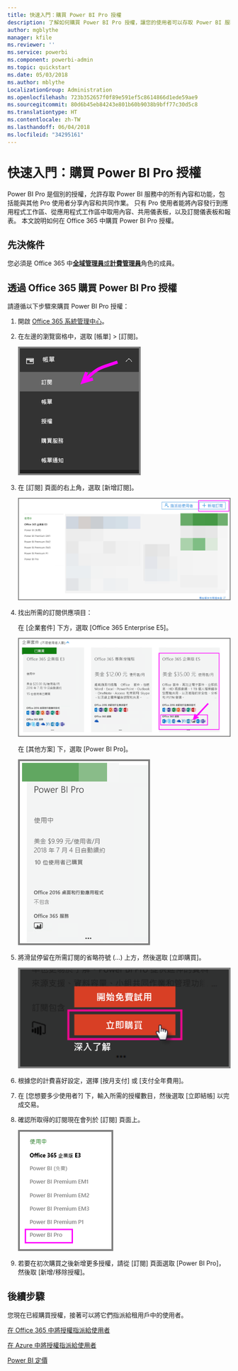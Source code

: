 ```yaml
---
title: 快速入門：購買 Power BI Pro 授權
description: 了解如何購買 Power BI Pro 授權，讓您的使用者可以存取 Power BI 服務中的所有內容和功能。
author: mgblythe
manager: kfile
ms.reviewer: ''
ms.service: powerbi
ms.component: powerbi-admin
ms.topic: quickstart
ms.date: 05/03/2018
ms.author: mblythe
LocalizationGroup: Administration
ms.openlocfilehash: 723b352657f0f89e591ef5c8614866d1ede59ae9
ms.sourcegitcommit: 80d6b45eb84243e801b60b9038b9bff77c30d5c8
ms.translationtype: HT
ms.contentlocale: zh-TW
ms.lasthandoff: 06/04/2018
ms.locfileid: "34295161"
---
```

# <a name="quickstart-purchase-power-bi-pro-licenses"></a>快速入門：購買 Power BI Pro 授權

Power BI Pro 是個別的授權，允許存取 Power BI 服務中的所有內容和功能，包括能與其他 Pro 使用者分享內容和共同作業。 只有 Pro 使用者能將內容發行到應用程式工作區、從應用程式工作區中取用內容、共用儀表板，以及訂閱儀表板和報表。 本文說明如何在 Office 365 中購買 Power BI Pro 授權。


## <a name="prerequisites"></a>先決條件

您必須是 Office 365 中[**全域管理員**或**計費管理員**](https://support.office.com/article/about-office-365-admin-roles-da585eea-f576-4f55-a1e0-87090b6aaa9d?ui=en-US&rs=en-US&ad=US)角色的成員。 


## <a name="purchase-power-bi-pro-licenses-through-office-365"></a>透過 Office 365 購買 Power BI Pro 授權

請遵循以下步驟來購買 Power BI Pro 授權：

1. 開啟 [Office 365 系統管理中心](https://portal.office.com/adminportal/home#/homepage)。

2. 在左邊的瀏覽窗格中，選取 [帳單] > [訂閱]。

    ![[瀏覽] 窗格](media/service-admin-purchasing-power-bi-pro/service-purchasing-power-bi-pro/service-purchasing-power-bi-pro-01.png)

3. 在 [訂閱] 頁面的右上角，選取 [新增訂閱]。

    ![訂用帳戶](media/service-admin-purchasing-power-bi-pro/service-purchasing-power-bi-pro/service-purchasing-power-bi-pro-02.png)

4. 找出所需的訂閱供應項目：

    在 [企業套件] 下方，選取 [Office 365 Enterprise E5]。

    ![Office E5 訂閱](media/service-admin-purchasing-power-bi-pro/service-purchasing-power-bi-pro/service-purchasing-power-bi-pro-03.png)

    在 [其他方案] 下，選取 [Power BI Pro]。

    ![Power BI 訂用帳戶](media/service-admin-purchasing-power-bi-pro/service-purchasing-power-bi-pro/service-purchasing-power-bi-pro-04.png)

5. 將滑鼠停留在所需訂閱的省略符號 (...) 上方，然後選取 [立即購買]。

    ![立即購買](media/service-admin-purchasing-power-bi-pro/service-purchasing-power-bi-pro/service-purchasing-power-bi-pro-05.png)

6. 根據您的計費喜好設定，選擇 [按月支付] 或 [支付全年費用]。

7. 在 [您想要多少使用者?] 下，輸入所需的授權數目，然後選取 [立即結帳] 以完成交易。

8. 確認所取得的訂閱現在會列於 [訂閱] 頁面上。

   ![已取得的訂閱](media/service-admin-purchasing-power-bi-pro/service-purchasing-power-bi-pro/service-purchasing-power-bi-pro-06.png)

9. 若要在初次購買之後新增更多授權，請從 [訂閱] 頁面選取 [Power BI Pro]，然後取 [新增/移除授權]。


## <a name="next-steps"></a>後續步驟

您現在已經購買授權，接著可以將它們指派給租用戶中的使用者。

[在 Office 365 中將授權指派給使用者](service-admin-assigning-power-bi-pro-licenses.md)

[在 Azure 中將授權指派給使用者](service-admin-assigning-power-bi-pro-licenses-azure.md)

[Power BI 定價](https://powerbi.microsoft.com/en-us/pricing/)
